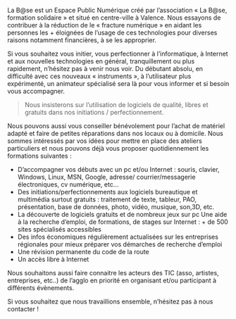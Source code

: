 La B@se est un Espace Public Numérique créé par l’association « La B@se, formation solidaire » et situé en centre-ville à Valence. Nous essayons de contribuer à la réduction de le « fracture numérique » en aidant les personnes les + éloignées de l’usage de ces technologies pour diverses raisons notamment financières, à se les approprier.

Si vous souhaitez vous initier, vous perfectionner à l’informatique, à Internet et aux nouvelles technologies en général, tranquillement ou plus rapidement, n’hésitez pas à venir nous voir. Du débutant absolu, en difficulté avec ces nouveaux « instruments », à l’utilisateur plus expérimenté, un animateur spécialisé sera là pour vous informer et si besoin vous accompagner.

> Nous insisterons sur l’utilisation de logiciels de qualité, libres et
> gratuits dans nos initiations / perfectionnement.

Nous pouvons aussi vous conseiller bénévolement pour l’achat de matériel adapté et faire de petites réparations dans nos locaux ou à domicile.
Nous sommes intéressés par vos idées pour mettre en place des ateliers particuliers et nous pouvons déjà vous proposer quotidiennement les formations suivantes :

- D’accompagner vos débuts avec un pc et/ou Internet : souris, clavier, Windows, Linux, MSN, Google, adresse/ courrier/messagerie électroniques, cv numérique, etc…
- Des initiations/perfectionnements aux logiciels bureautique et multimédia surtout gratuits : traitement de texte, tableur, PAO, présentation, base de données, photo, vidéo, musique, son,3D, etc.
- La découverte de logiciels gratuits et de nombreux jeux sur pc
Une aide à la recherche d’emploi, de formations, de stages sur Internet : + de 500 sites spécialisés accessibles
- Des infos économiques régulièrement actualisées sur les entreprises régionales pour mieux préparer vos démarches de recherche d’emploi
- Une révision permanente du code de la route
- Un accès libre à Internet

Nous souhaitons aussi faire connaitre les acteurs des TIC (asso, artistes, entreprises, etc..) de l’agglo en priorité en organisant et/ou participant à différents évènements.

Si vous souhaitez que nous travaillions ensemble, n’hésitez pas à nous contacter !
